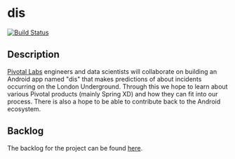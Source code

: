# dis

[![Build Status](https://secure.travis-ci.org/pivotal/dis.png?branch=master)](http://travis-ci.org/pivotal/dis)

## Description

[Pivotal Labs](http://pivotallabs.com) engineers and data scientists will collaborate on building an Android
app named "dis" that makes predictions of about incidents occurring on the
London Underground. Through this we hope to learn about various Pivotal
products (mainly Spring XD) and how they can fit into our process. There is
also a hope to be able to contribute back to the Android ecosystem.

## Backlog

The backlog for the project can be found [here](https://www.pivotaltracker.com/n/projects/1278296).
